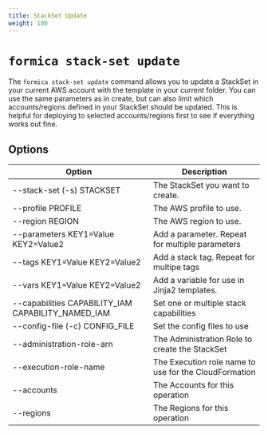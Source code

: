 ```yaml
---
title: StackSet Update
weight: 100
---
```


# `formica stack-set update`

The `formica stack-set update` command allows you to update a StackSet in your current AWS account
with the template in your current folder. You can use the same parameters as in create, but
can also limit which accounts/regions defined in your StackSet should be updated. This is helpful
for deploying to selected accounts/regions first to see if everything works out fine.

## Options

| Option                                             | Description  |
| -------------------------------------------------- | ------------ |
| --stack-set (-s) STACKSET                          | The StackSet you want to create. |
| --profile PROFILE                                  | The AWS profile to use. |
| --region REGION                                    | The AWS region to use. |
| --parameters KEY1=Value KEY2=Value2                | Add a parameter. Repeat for multiple parameters |
| --tags KEY1=Value KEY2=Value2                      | Add a stack tag. Repeat for multipe tags |
| --vars KEY1=Value KEY2=Value2                      | Add a variable for use in Jinja2 templates. |
| --capabilities CAPABILITY_IAM CAPABILITY_NAMED_IAM | Set one or multiple stack capabilities |
| --config-file (-c) CONFIG_FILE                     | Set the config files to use |
| --administration-role-arn                          | The Administration Role to create the StackSet |
| --execution-role-name                              | The Execution role name to use for the CloudFormation
| --accounts                                         | The Accounts for this operation |
| --regions                                          | The Regions for this operation |
